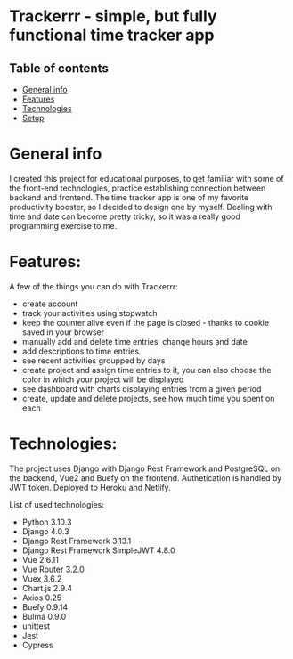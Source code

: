 
# Trackerrr - simple, but fully functional time tracker app

## Table of contents

- [General info](#general-info)  
- [Features](#features)
- [Technologies](#technologies)
- [Setup](#setup)  

  
<a name="general-info"/></a>
# General info

I created this project for educational purposes, to get familiar with some of the front-end technologies, practice establishing connection between backend and frontend. 
The time tracker app is one of my favorite productivity booster, so I decided to design one by myself. Dealing with time and date can become pretty tricky, so it was a really good programming exercise to me.


<a name="features"></a>
# Features:
A few of the things you can do with Trackerrr:

- create account 
- track your activities using stopwatch
- keep the counter alive even if the page is closed - thanks to cookie saved in your browser
- manually add and delete time entries, change hours and date
- add descriptions to time entries
- see recent activities groupped by days
- create project and assign time entries to it, you can also choose the color in which your project will be displayed
- see dashboard with charts displaying entries from a given period
- create, update and delete projects, see how much time you spent on each


<a name="technologies"></a>
# Technologies:

The project uses Django with Django Rest Framework and PostgreSQL on the backend, Vue2 and Buefy on the frontend. Authetication is handled by JWT token. Deployed to Heroku and Netlify.

List of used technologies:
- Python 3.10.3
- Django 4.0.3
- Django Rest Framework 3.13.1
- Django Rest Framework SimpleJWT 4.8.0
- Vue 2.6.11
- Vue Router 3.2.0
- Vuex 3.6.2
- Chart.js 2.9.4
- Axios 0.25
- Buefy 0.9.14
- Bulma 0.9.0
- unittest
- Jest
- Cypress


<a name="setup"></a>
